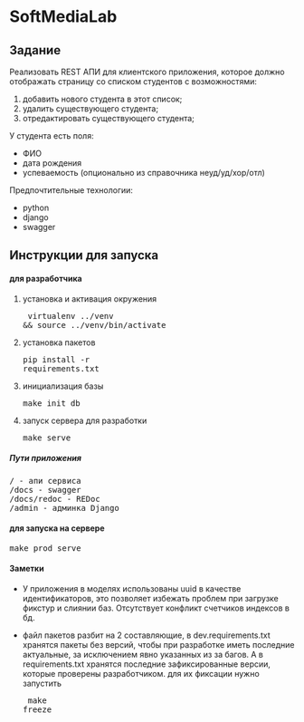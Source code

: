 SoftMediaLab
============


Задание
------------------

Реализовать REST АПИ для клиентского приложения, которое должно отображать страницу со списком студентов с возможностями:

1) добавить нового студента в этот список;
2) удалить существующего студента;
3) отредактировать существующего студента;

У студента есть поля:
- ФИО
- дата рождения
- успеваемость (опционально из справочника неуд/уд/хор/отл)

Предпочтительные технологии:

* python
* django
* swagger

Инструкции для запуска
-----------------------

####  для разработчика
1) установка и активация окружения <pre> virtualenv ../venv && source ../venv/bin/activate</pre>

2) установка пакетов <pre>pip install -r requirements.txt</pre>

3) инициализация базы <pre>make init_db</pre>

4) запуск сервера для разработки <pre>make serve</pre>

##### Пути приложения
<pre>/ - апи сервиса
/docs - swagger
/docs/redoc - REDoc
/admin - админка Django</pre>

####  для запуска на сервере

<pre>make prod_serve</pre>

#### Заметки

* У приложения в моделях использованы uuid в качестве идентификаторов, это
позволяет избежать проблем при загрузке фикстур и слиянии баз.
Отсутствует конфликт счетчиков индексов в бд.

* файл пакетов разбит на 2 составляющие, в dev.requirements.txt хранятся пакеты без версий, чтобы при разработке иметь
последние актуальные, за исключением явно указанных из за багов. А в requirements.txt хранятся последние зафиксированные
 версии, которые проверены
 разработчиком. для их фиксации нужно запустить <pre> make freeze </pre>

